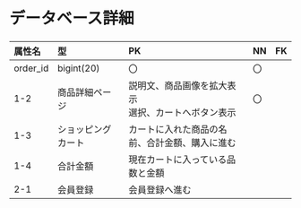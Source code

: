
# データベース詳細
### 

|属性名|型|PK|NN|FK|
|:---|:---|:---|:---|:---|
|order_id|bigint(20)|〇|〇||
|1-2|商品詳細ページ|説明文、商品画像を拡大表示<br>選択、カートへボタン表示|〇|||
|1-3|ショッピングカート|カートに入れた商品の名前、合計金額、購入に進む||||
|1-4|合計金額|現在カートに入っている品数と金額||||
|2-1|会員登録|会員登録へ進む||||
